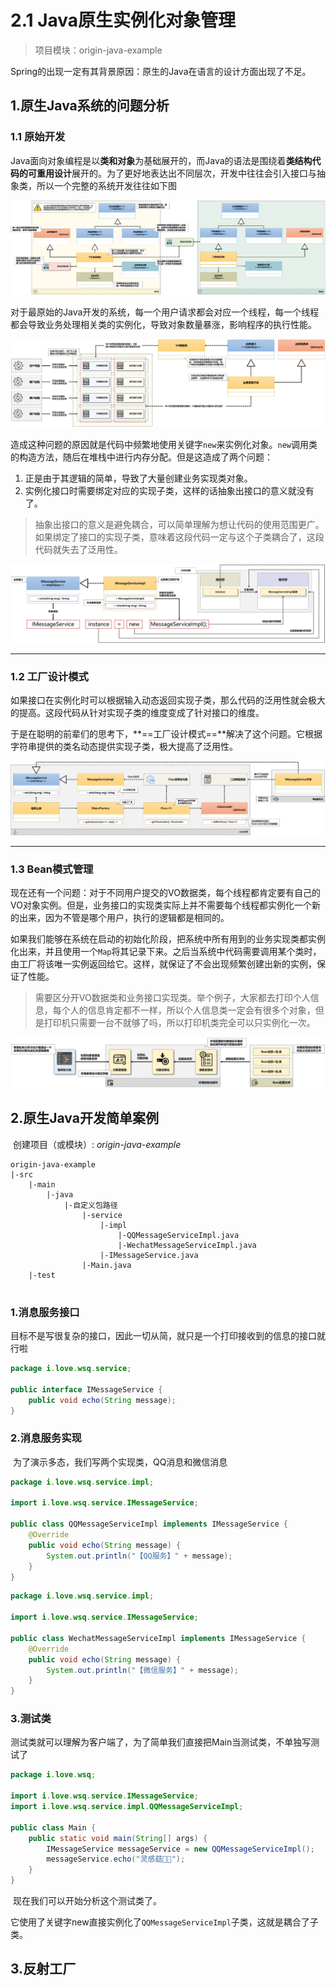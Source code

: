 # 2.1 Java原生实例化对象管理

> 项目模块：origin-java-example

​	Spring的出现一定有其背景原因：原生的Java在语言的设计方面出现了不足。

## 1.原生Java系统的问题分析

### 1.1 原始开发

​	Java面向对象编程是以**类和对象**为基础展开的，而Java的语法是围绕着**类结构代码的可重用设计**展开的。为了更好地表达出不同层次，开发中往往会引入接口与抽象类，所以一个完整的系统开发往往如下图

![image-20250122165957337](assets/image-20250122165957337.png)



​	对于最原始的Java开发的系统，每一个用户请求都会对应一个线程，每一个线程都会导致业务处理相关类的实例化，导致对象数量暴涨，影响程序的执行性能。

![image-20250122170635185](assets/image-20250122170635185.png)

​	造成这种问题的原因就是代码中频繁地使用关键字`new`来实例化对象。`new`调用类的构造方法，随后在堆栈中进行内存分配。但是这造成了两个问题：

1. 正是由于其逻辑的简单，导致了大量创建业务实现类对象。
2. 实例化接口时需要绑定对应的实现子类，这样的话抽象出接口的意义就没有了。

> 抽象出接口的意义是避免耦合，可以简单理解为想让代码的使用范围更广。如果绑定了接口的实现子类，意味着这段代码一定与这个子类耦合了，这段代码就失去了泛用性。

![image-20250122171124264](assets/image-20250122171124264.png)

---

### 1.2 工厂设计模式

​	如果接口在实例化时可以根据输入动态返回实现子类，那么代码的泛用性就会极大的提高。这段代码从针对实现子类的维度变成了针对接口的维度。

​	于是在聪明的前辈们的思考下，**==工厂设计模式==**解决了这个问题。它根据字符串提供的类名动态提供实现子类，极大提高了泛用性。

![image-20250122172749061](assets/image-20250122172749061.png)

----

### 1.3 Bean模式管理

​	现在还有一个问题：对于不同用户提交的VO数据类，每个线程都肯定要有自己的VO对象实例。但是，业务接口的实现类实际上并不需要每个线程都实例化一个新的出来，因为不管是哪个用户，执行的逻辑都是相同的。

​	如果我们能够在系统在启动的初始化阶段，把系统中所有用到的业务实现类都实例化出来，并且使用一个`Map`将其记录下来。之后当系统中代码需要调用某个类时，由工厂将该唯一实例返回给它。这样，就保证了不会出现频繁创建出新的实例，保证了性能。

> 需要区分开VO数据类和业务接口实现类。举个例子，大家都去打印个人信息，每个人的信息肯定都不一样，所以个人信息类一定会有很多个对象，但是打印机只需要一台不就够了吗，所以打印机类完全可以只实例化一次。

![image-20250122173740220](assets/image-20250122173740220.png)





## 2.原生Java开发简单案例

​	创建项目（或模块）: *origin-java-example*

```
origin-java-example
|-src
    |-main
        |-java
            |-自定义包路径
                |-service
                    |-impl
                        |-QQMessageServiceImpl.java
                        |-WechatMessageServiceImpl.java
                    |-IMessageService.java
                |-Main.java
    |-test
	
```

### 1.消息服务接口

​	目标不是写很复杂的接口，因此一切从简，就只是一个打印接收到的信息的接口就行啦

```java
package i.love.wsq.service;

public interface IMessageService {
    public void echo(String message);
}
```



### 2.消息服务实现

​	为了演示多态，我们写两个实现类，QQ消息和微信消息

```java
package i.love.wsq.service.impl;

import i.love.wsq.service.IMessageService;

public class QQMessageServiceImpl implements IMessageService {
    @Override
    public void echo(String message) {
        System.out.println("【QQ服务】" + message);
    }
}
```

```java
package i.love.wsq.service.impl;

import i.love.wsq.service.IMessageService;

public class WechatMessageServiceImpl implements IMessageService {
    @Override
    public void echo(String message) {
        System.out.println("【微信服务】" + message);
    }
}
```



### 3.测试类

​	测试类就可以理解为客户端了，为了简单我们直接把Main当测试类，不单独写测试了

```java
package i.love.wsq;

import i.love.wsq.service.IMessageService;
import i.love.wsq.service.impl.QQMessageServiceImpl;

public class Main {
    public static void main(String[] args) {
        IMessageService messageService = new QQMessageServiceImpl();
        messageService.echo("灵感菇🐧🌹");
    }
}
```

​	现在我们可以开始分析这个测试类了。

​	它使用了关键字new直接实例化了`QQMessageServiceImpl`子类，这就是耦合了子类。





## 3.反射工厂





